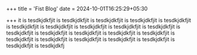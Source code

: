 +++
title = 'Fist Blog'
date = 2024-10-01T16:25:29+05:30

+++
it is tesdkjdkfjit is tesdkjdkfjit is tesdkjdkfjit is tesdkjdkfjit is tesdkjdkfjit is tesdkjdkfjit is tesdkjdkfjit is tesdkjdkfjit is tesdkjdkfjit is tesdkjdkfjit is tesdkjdkfjit is tesdkjdkfjit is tesdkjdkfjit is tesdkjdkfjit is tesdkjdkfjit is tesdkjdkfjit is tesdkjdkfjit is tesdkjdkfjit is tesdkjdkfjit is tesdkjdkfjit is tesdkjdkfjit is tesdkjdkfj